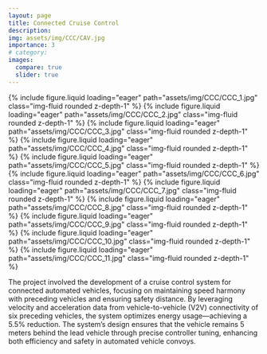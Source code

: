 ```yaml
---
layout: page
title: Connected Cruise Control
description: 
img: assets/img/CCC/CAV.jpg
importance: 3
# category: 
images:
  compare: true
  slider: true
---
```


<swiper-container keyboard="true" navigation="true" pagination="true" pagination-clickable="true" pagination-dynamic-bullets="true" rewind="true">
  <swiper-slide>{% include figure.liquid loading="eager" path="assets/img/CCC/CCC_1.jpg" class="img-fluid rounded z-depth-1" %}</swiper-slide>
  <swiper-slide>{% include figure.liquid loading="eager" path="assets/img/CCC/CCC_2.jpg" class="img-fluid rounded z-depth-1" %}</swiper-slide>
  <swiper-slide>{% include figure.liquid loading="eager" path="assets/img/CCC/CCC_3.jpg" class="img-fluid rounded z-depth-1" %}</swiper-slide>
  <swiper-slide>{% include figure.liquid loading="eager" path="assets/img/CCC/CCC_4.jpg" class="img-fluid rounded z-depth-1" %}</swiper-slide>
  <swiper-slide>{% include figure.liquid loading="eager" path="assets/img/CCC/CCC_5.jpg" class="img-fluid rounded z-depth-1" %}</swiper-slide>
  <swiper-slide>{% include figure.liquid loading="eager" path="assets/img/CCC/CCC_6.jpg" class="img-fluid rounded z-depth-1" %}</swiper-slide>
  <swiper-slide>{% include figure.liquid loading="eager" path="assets/img/CCC/CCC_7.jpg" class="img-fluid rounded z-depth-1" %}</swiper-slide>
  <swiper-slide>{% include figure.liquid loading="eager" path="assets/img/CCC/CCC_8.jpg" class="img-fluid rounded z-depth-1" %}</swiper-slide>
  <swiper-slide>{% include figure.liquid loading="eager" path="assets/img/CCC/CCC_9.jpg" class="img-fluid rounded z-depth-1" %}</swiper-slide>
  <swiper-slide>{% include figure.liquid loading="eager" path="assets/img/CCC/CCC_10.jpg" class="img-fluid rounded z-depth-1" %}</swiper-slide>
  <swiper-slide>{% include figure.liquid loading="eager" path="assets/img/CCC/CCC_11.jpg" class="img-fluid rounded z-depth-1" %}</swiper-slide>
</swiper-container>

The project involved the development of a cruise control system for connected automated vehicles, focusing on maintaining speed harmony with preceding vehicles and ensuring safety distance. By leveraging velocity and acceleration data from vehicle-to-vehicle (V2V) connectivity of six preceding vehicles, the system optimizes energy usage—achieving a 5.5% reduction. The system’s design ensures that the vehicle remains 5 meters behind the lead vehicle through precise controller tuning, enhancing both efficiency and safety in automated vehicle convoys.